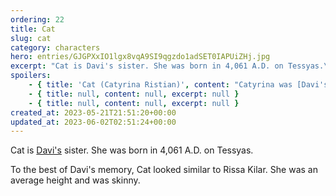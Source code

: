 ```yaml
---
ordering: 22
title: Cat
slug: cat
category: characters
hero: entries/GJGPXxIO1lgx8vqA9SI9qgzdo1adSET0IAPUiZHj.jpg
excerpt: "Cat is Davi's sister. She was born in 4,061 A.D. on Tessyas.\nTo the best of Davi's memory, Cat looke..."
spoilers:
    - { title: 'Cat (Catyrina Ristian)', content: "Catyrina was [Davi's](/category/characters/davi) sister. She lived on [Tessyas](/category/planets-cities/tessyas) with her father, [Kymball](/category/characters/kymball), and her step-mother, [Dalya](/category/characters/dalya). She was born in 4,061 A.D. on Tessyas. It is unknown what her occupation was, but she became obsessed with a conspiracy theory about the [Visitors](/category/organizations/visitors). Cat believed that the Visitors were really a race of people from the planet [Gaia](/category/planets-cities/gaia), and who sought to take over humanity. She spent her life chasing this conspiracy even though nobody believed her – not even her own parents. She does not appear in the story, but Davi reads her notes and remembers her often.\r\n\r\nAt some point, Cat figured out how to use the Gaian [dielsis](/category/tech-futurism/dielsis) powers, but her experiments in doing so backfired. She blacked out and killed a man during the period of time she can't account for. Guilt from the unintentional murder was too much for Cat to handle and she took her own life as a result.\r\n\r\nCat died in 4,084 A.D. (23 years old) after drowning herself in [Levastia](/category/planets-cities/levastia).\r\n\r\nTo the best of Davi's memory, Cat looked similar to Rissa Kilar. She was an average height and was skinny.\r\n\r\n**Pronunciation:**\r\n- cah tee ree’ nuh\r\n- riss’ tee en", excerpt: "Catyrina was Davi's sister. She lived on Tessyas with her father, Kymball, and her step-mother, Daly..." }
    - { title: null, content: null, excerpt: null }
    - { title: null, content: null, excerpt: null }
created_at: 2023-05-21T21:51:20+00:00
updated_at: 2023-06-02T02:51:24+00:00
---
```

Cat is [Davi's](/category/characters/davi) sister. She was born in 4,061 A.D. on Tessyas.

To the best of Davi's memory, Cat looked similar to Rissa Kilar. She was an average height and was skinny.